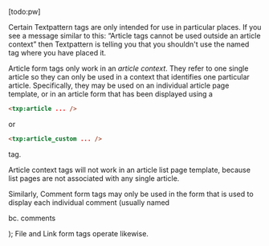 [todo:pw]

Certain Textpattern tags are only intended for use in particular places. If you see a message similar to this: “Article tags cannot be used outside an article context” then Textpattern is telling you that you shouldn't use the named tag where you have placed it.

Article form tags only work in an *article context*. They refer to one single article so they can only be used in a context that identifies one particular article. Specifically, they may be used on an individual article page template, or in an article form that has been displayed using a

```html
<txp:article ... />
```


or

```html
<txp:article_custom ... />
```


tag.

Article context tags will not work in an article list page template, because list pages are not associated with any single article.

Similarly, Comment form tags may only be used in the form that is used to display each individual comment (usually named

bc. comments


); File and Link form tags operate likewise.

